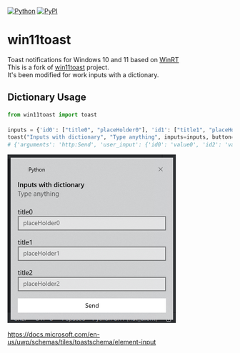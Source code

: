 [![Python](https://img.shields.io/pypi/pyversions/win11toast.svg)](https://badge.fury.io/py/win11toast)
[![PyPI](https://badge.fury.io/py/win11toast.svg)](https://badge.fury.io/py/win11toast)

# win11toast
Toast notifications for Windows 10 and 11 based on [WinRT](https://docs.microsoft.com/en-us/windows/apps/design/shell/tiles-and-notifications/adaptive-interactive-toasts)  
This is a fork of [win11toast](https://github.com/GitHub30/win11toast) project.  
It's been modified for work inputs with a dictionary.

## Dictionary Usage

```python
from win11toast import toast

inputs = {'id0': ["title0", "placeHolder0"], 'id1': ["title1", "placeHolder1"], 'id2': ["title2", "placeHolder2"]}
toast("Inputs with dictionary", "Type anything", inputs=inputs, button='Send')
# {'arguments': 'http:Send', 'user_input': {'id0': 'value0', 'id2': 'value2', 'id1': 'value1'}}
```

![image](https://github.com/dzashivalov/win11toast/blob/main/inputs_screenshot.png)

https://docs.microsoft.com/en-us/uwp/schemas/tiles/toastschema/element-input
